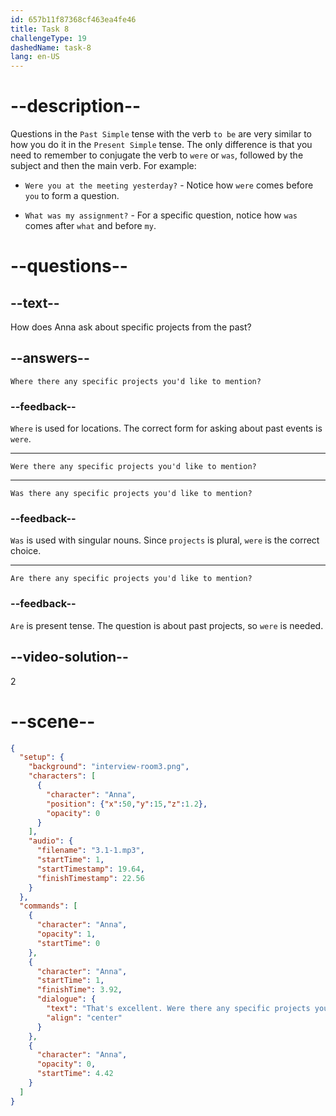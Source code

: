 ```yaml
---
id: 657b11f87368cf463ea4fe46
title: Task 8
challengeType: 19
dashedName: task-8
lang: en-US
---
```


<!-- (Audio) Anna: That's excellent. Were there any specific projects you'd like to mention? -->

# --description--

Questions in the `Past Simple` tense with the verb `to be` are very similar to how you do it in the `Present Simple` tense. The only difference is that you need to remember to conjugate the verb to `were` or `was`, followed by the subject and then the main verb. For example:
 
- `Were you at the meeting yesterday?` - Notice how `were` comes before `you` to form a question. 

- `What was my assignment?` - For a specific question, notice how `was` comes after `what` and before `my`. 

# --questions--

## --text--

How does Anna ask about specific projects from the past?

## --answers--

`Where there any specific projects you'd like to mention?`

### --feedback--

`Where` is used for locations. The correct form for asking about past events is `were`.

---

`Were there any specific projects you'd like to mention?`

---

`Was there any specific projects you'd like to mention?`

### --feedback--

`Was` is used with singular nouns. Since `projects` is plural, `were` is the correct choice.

---

`Are there any specific projects you'd like to mention?`

### --feedback--

`Are` is present tense. The question is about past projects, so `were` is needed.

## --video-solution--

2

# --scene--

```json
{
  "setup": {
    "background": "interview-room3.png",
    "characters": [
      {
        "character": "Anna",
        "position": {"x":50,"y":15,"z":1.2},
        "opacity": 0
      }
    ],
    "audio": {
      "filename": "3.1-1.mp3",
      "startTime": 1,
      "startTimestamp": 19.64,
      "finishTimestamp": 22.56
    }
  },
  "commands": [
    {
      "character": "Anna",
      "opacity": 1,
      "startTime": 0
    },
    {
      "character": "Anna",
      "startTime": 1,
      "finishTime": 3.92,
      "dialogue": {
        "text": "That's excellent. Were there any specific projects you'd like to mention?",
        "align": "center"
      }
    },
    {
      "character": "Anna",
      "opacity": 0,
      "startTime": 4.42
    }
  ]
}
```
